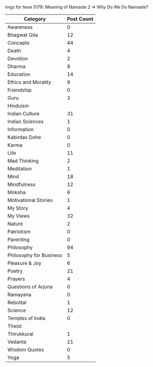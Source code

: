 imgs for hese 
5178: Meaning of Namaste 2 => Why Do We Do Namaste?



Category | Post Count
---- | ----
Awareness | 0
Bhagwat Gita  | 12
Concepts  | 44
Death  | 4
Devotion  | 2
Dharma  | 8
Education  | 14
Ethics and Morality  | 9
Friendship | 0
Guru  | 3
Hinduism | 
Indian Culture  | 31
Indian Sciences  | 1
Information  | 0
Kabirdas Dohe  | 0
Karma  | 0
Life  | 11
Mad Thinking  | 2
Meditation  | 1
Mind  | 18
Mindfulness  | 12
Moksha  | 6
Motivational Stories  | 1
My Story  | 4
My Views  | 32
Nature  | 2
Patriotism  | 0
Parenting | 0
Philosophy  | 94
Philosophy for Business  | 5
Pleasure & Joy  | 6
Poetry  | 21
Prayers  | 4
Questions of Arjuna  | 0
Ramayana  | 0
Rebuttal  | 1
Science  | 12
Temples of India  | 0
Theist  | 
Thirukkural  | 1
Vedanta | 21
Wisdom Quotes  | 0
Yoga  | 5
